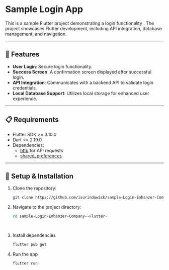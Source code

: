 # Sample Login App 

This is a sample Flutter project demonstrating a login functionality . The project showcases Flutter development, including API integration, database management, and navigation.

---

## 🚀 Features
- **User Login**: Secure login functionality.
- **Success Screen**: A confirmation screen displayed after successful login.
- **API Integration**: Communicates with a backend API to validate login credentials.
- **Local Database Support**: Utilizes local storage for enhanced user experience.

---


## 📋 Requirements
- Flutter SDK >= 3.10.0
- Dart >= 2.19.0
- Dependencies:
  - [http](https://pub.dev/packages/http) for API requests
  - [shared_preferences](https://pub.dev/packages/shared_preferences) 

---

## 🔧 Setup & Installation
1. Clone the repository:
   ```bash
   git clone https://github.com/isurinduwick/sample-Login-Enhanzer-Company--Flutter-.git
   
2. Navigate to the project directory:
   ```bash
   cd sample-Login-Enhanzer-Company--Flutter-
  
  
3. Install dependencies
   ```bash
   flutter pub get
   
4. Run the app
      ```bash
   flutter run

